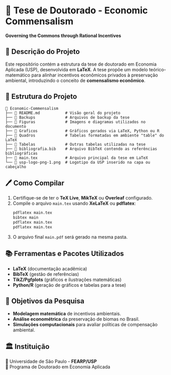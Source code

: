# 📖 **Tese de Doutorado - Economic Commensalism**  
**Governing the Commons through Rational Incentives**  

## 📌 **Descrição do Projeto**  
Este repositório contém a estrutura da tese de doutorado em Economia Aplicada (USP), desenvolvida em **LaTeX**. A tese propõe um modelo teórico-matemático para alinhar incentivos econômicos privados à preservação ambiental, introduzindo o conceito de **comensalismo econômico**.  

## 📂 **Estrutura do Projeto**  

```
📂 Economic-Commensalism
├── 📜 README.md           # Visão geral do projeto
├── 📂 Backups             # Arquivos de backup da tese
├── 📂 Figuras             # Imagens e diagramas utilizados no documento
├── 📂 Graficos            # Gráficos gerados via LaTeX, Python ou R
├── 📂 Quadros             # Tabelas formatadas em ambiente "table" do LaTeX
├── 📂 Tabelas             # Outras tabelas utilizadas na tese
├── 📜 bibliografia.bib    # Arquivo BibTeX contendo as referências bibliográficas
├── 📜 main.tex            # Arquivo principal da tese em LaTeX
└── 📜 usp-logo-png-1.png  # Logotipo da USP inserido na capa ou cabeçalho
```

## 🖊 **Como Compilar**  
1. Certifique-se de ter o **TeX Live**, **MikTeX** ou **Overleaf** configurado.  
2. Compile o arquivo `main.tex` usando **XeLaTeX** ou **pdflatex**:  
   ```bash
   pdflatex main.tex
   bibtex main
   pdflatex main.tex
   pdflatex main.tex
   ```
3. O arquivo final `main.pdf` será gerado na mesma pasta.

## 📚 **Ferramentas e Pacotes Utilizados**  
- **LaTeX** (documentação acadêmica)  
- **BibTeX** (gestão de referências)  
- **TikZ/Pgfplots** (gráficos e ilustrações matemáticas)  
- **Python/R** (geração de gráficos e tabelas para a tese)  

## 🎯 **Objetivos da Pesquisa**  
- **Modelagem matemática** de incentivos ambientais.  
- **Análise econométrica** da preservação de biomas no Brasil.  
- **Simulações computacionais** para avaliar políticas de compensação ambiental.  

## 🏛 **Instituição**  
📍 Universidade de São Paulo - **FEARP/USP**  
📜 Programa de Doutorado em Economia Aplicada  


